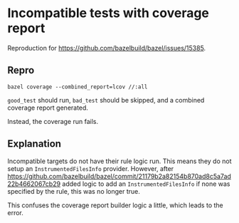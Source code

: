 # Incompatible tests with coverage report

Reproduction for https://github.com/bazelbuild/bazel/issues/15385.

## Repro
```
bazel coverage --combined_report=lcov //:all
```
`good_test` should run, `bad_test` should be skipped, and a combined coverage
report generated.

Instead, the coverage run fails.

## Explanation
Incompatible targets do not have their rule logic run. This means they do not
setup an `InstrumentedFilesInfo` provider.
However, after
https://github.com/bazelbuild/bazel/commit/21179b2a82154b870ad8c5a7ad22b4662067cb29
added logic to add an `InstrumentedFilesInfo` if none was specified by the rule,
this was no longer true.

This confuses the coverage report builder logic a little, which leads to the
error.
